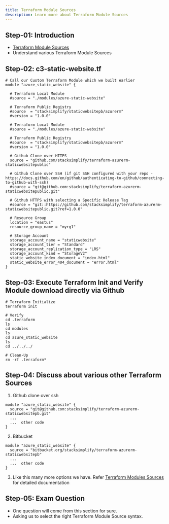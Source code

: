 ```yaml
---
title: Terraform Module Sources
description: Learn more about Terraform Module Sources
---
```


## Step-01: Introduction
- [Terraform Module Sources](https://www.terraform.io/docs/language/modules/sources.html)
- Understand various Terraform Module Sources

## Step-02: c3-static-website.tf
```t
# Call our Custom Terraform Module which we built earlier
module "azure_static_website" {
  
  # Terraform Local Module
  #source = "./modules/azure-static-website"  
  
  # Terraform Public Registry
  #source  = "stacksimplify/staticwebsitepb/azurerm"
  #version = "1.0.0"

  # Terraform Local Module
  #source = "./modules/azure-static-website"  
  
  # Terraform Public Registry
  #source  = "stacksimplify/staticwebsitepb/azurerm"
  #version = "1.0.0"

  # Github Clone over HTTPS 
  source = "github.com/stacksimplify/terraform-azurerm-staticwebsitepublic"

  # Github Clone over SSH (if git SSH configured with your repo - https://docs.github.com/en/github/authenticating-to-github/connecting-to-github-with-ssh)
  #source = "git@github.com:stacksimplify/terraform-azurerm-staticwebsitepublic.git"

  # Github HTTPS with selecting a Specific Release Tag
  #source = "git::https://github.com/stacksimplify/terraform-azurerm-staticwebsitepublic.git?ref=1.0.0"

  # Resource Group
  location = "eastus"
  resource_group_name = "myrg1"

  # Storage Account
  storage_account_name = "staticwebsite"
  storage_account_tier = "Standard"
  storage_account_replication_type = "LRS"
  storage_account_kind = "StorageV2"
  static_website_index_document = "index.html"
  static_website_error_404_document = "error.html"
}
```

## Step-03: Execute Terraform Init and Verify Module download directly via Github
```t
# Terraform Initialize
terraform init

# Verify
cd .terraform
ls
cd modules
ls
cd azure_static_website
ls
cd ../../../

# Clean-Up
rm -rf .terraform*
```

## Step-04: Discuss about various other Terraform Sources
1. Github clone over ssh
```t
module "azure_static_website" {
  source = "git@github.com:stacksimplify/terraform-azurerm-staticwebsitepb.git"
  ... 
  ...  other code
}
```
2. Bitbucket
```t
module "azure_static_website" {
  source = "bitbucket.org/stacksimplify/terraform-azurerm-staticwebsitepb"
  ... 
  ...  other code
}
```
3. Like this many more options we have. Refer [Terraform Modules Sources](https://www.terraform.io/docs/language/modules/sources.html) for detailed documentation

## Step-05: Exam Question
- One question will come from this section for sure.
- Asking us to select the right Terraform Module Source syntax. 
